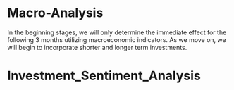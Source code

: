 # Macro-Analysis
In the beginning stages, we will only determine the immediate effect for the following 3 months utilizing macroeconomic indicators. As we move on, we will begin to incorporate shorter and longer term investments. 
# Investment_Sentiment_Analysis
